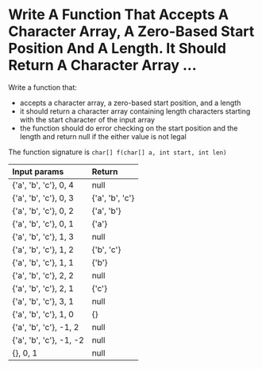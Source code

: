 # Write A Function That Accepts A Character Array, A Zero-Based Start Position And A Length. It Should Return A Character Array ...

Write a function that:

* accepts a character array, a zero-based start position, and a length
* it should return a character array containing length characters starting with the start character of the input array
* the function should do error checking on the start position and the length and return null if the either value is not legal

The function signature is `char[] f(char[] a, int start, int len)`

| Input params | Return |
|:-------------|:-------------|
| {'a', 'b', 'c'}, 0, 4 | null |
| {'a', 'b', 'c'}, 0, 3 | {'a', 'b', 'c'} |
| {'a', 'b', 'c'}, 0, 2 | {'a', 'b'} |
| {'a', 'b', 'c'}, 0, 1 | {'a'} |
| {'a', 'b', 'c'}, 1, 3 | null |
| {'a', 'b', 'c'}, 1, 2 | {'b', 'c'} |
| {'a', 'b', 'c'}, 1, 1 | {'b'} |
| {'a', 'b', 'c'}, 2, 2 | null |
| {'a', 'b', 'c'}, 2, 1 | {'c'} |
| {'a', 'b', 'c'}, 3, 1 | null |
| {'a', 'b', 'c'}, 1, 0 | {} |
| {'a', 'b', 'c'}, -1, 2 | null |
| {'a', 'b', 'c'}, -1, -2 | null |
| {}, 0, 1 | null |
